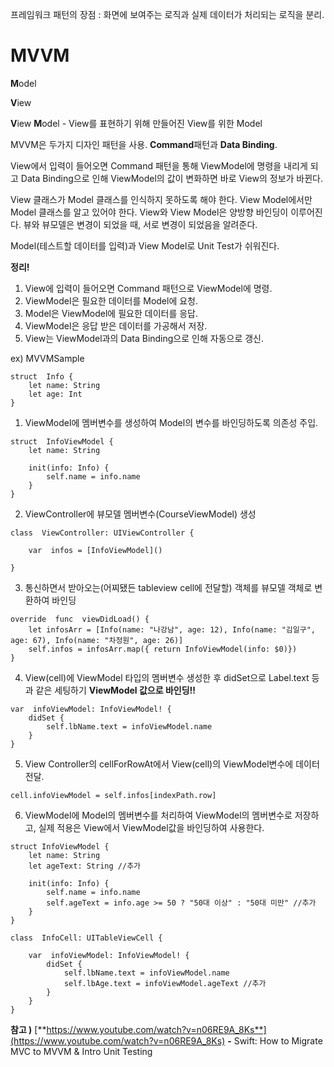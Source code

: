 
프레임워크 패턴의 장점 : 화면에 보여주는 로직과 실제 데이터가 처리되는 로직을 분리.

# MVVM
**M**odel

**V**iew

**V**iew **M**odel - View를 표현하기 위해 만들어진 View를 위한 Model


MVVM은 두가지 디자인 패턴을 사용. 
**Command**패턴과 **Data Binding**.

View에서 입력이 들어오면 Command 패턴을 통해 ViewModel에 명령을 내리게 되고 Data Binding으로 인해 ViewModel의 값이 변화하면 바로 View의 정보가 바뀐다.

View 클래스가 Model 클래스를 인식하지 못하도록 해야 한다.
View Model에서만 Model 클래스를 알고 있어야 한다. View와 View Model은 양방향 바인딩이 이루어진다.
뷰와  뷰모델은  변경이  되었을  때, 서로  변경이  되었음을  알려준다.

Model(테스트할 데이터를 입력)과 View Model로 Unit Test가 쉬워진다.


**정리!**
1.  View에 입력이 들어오면 Command 패턴으로 ViewModel에 명령.
2.  ViewModel은 필요한 데이터를 Model에 요청.
3.  Model은 ViewModel에 필요한 데이터를 응답.
4.  ViewModel은 응답 받은 데이터를 가공해서 저장.
5.  View는 ViewModel과의 Data Binding으로 인해 자동으로 갱신.




ex) MVVMSample 
```
struct  Info {
	let name: String
	let age: Int
}
```
1. ViewModel에 멤버변수를 생성하여 Model의 변수를 바인딩하도록 의존성 주입.

```
struct  InfoViewModel {
	let name: String

	init(info: Info) {
		self.name = info.name
	}
}
```


2. ViewController에 뷰모델 멤버변수(CourseViewModel) 생성
```
class  ViewController: UIViewController {

	var  infos = [InfoViewModel]()
	
}
```

3. 통신하면서 받아오는(어찌됐든 tableview cell에 전달할) 객체를  뷰모델  객체로  변환하여  바인딩

```
override  func  viewDidLoad() {
	let infosArr = [Info(name: "나강남", age: 12), Info(name: "김일구", age: 67), Info(name: "차정원", age: 26)]
	self.infos = infosArr.map({ return InfoViewModel(info: $0)})
}
```
4. View(cell)에 ViewModel 타입의 멤버변수 생성한 후 didSet으로 Label.text 등과 같은 세팅하기
**ViewModel 값으로 바인딩!!**

```
var  infoViewModel: InfoViewModel! {
	didSet {
		self.lbName.text = infoViewModel.name
	}
}
```
5. View Controller의 cellForRowAt에서 View(cell)의 ViewModel변수에 데이터 전달. 
```
cell.infoViewModel = self.infos[indexPath.row]
```

6. ViewModel에 Model의 멤버변수를 처리하여 ViewModel의 멤버변수로 저장하고, 실제 적용은 View에서 ViewModel값을 바인딩하여 사용한다.
```
struct InfoViewModel {
	let name: String
	let ageText: String //추가

	init(info: Info) {
		self.name = info.name
		self.ageText = info.age >= 50 ? "50대 이상" : "50대 미만" //추가
	}
}
```

```
class  InfoCell: UITableViewCell {

	var  infoViewModel: InfoViewModel! {
		didSet {
			self.lbName.text = infoViewModel.name
			self.lbAge.text = infoViewModel.ageText //추가
		}
	}
}

```

**참고 )** [**https://www.youtube.com/watch?v=n06RE9A_8Ks**](https://www.youtube.com/watch?v=n06RE9A_8Ks)
**-** Swift: How to Migrate MVC to MVVM & Intro Unit Testing
